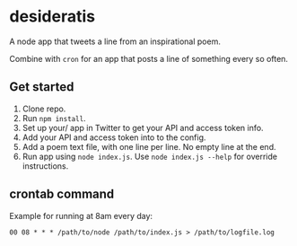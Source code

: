 desideratis
===========

A node app that tweets a line from an inspirational poem.

Combine with `cron` for an app that posts a line of something every so often.

## Get started

1. Clone repo.
2. Run `npm install`.
3. Set up your/ app in Twitter to get your API and access token info.
4. Add your API and access token into to the config.
5. Add a poem text file, with one line per line. No empty line at the end.
6. Run app using `node index.js`. Use `node index.js --help` for override instructions.

## crontab command

Example for running at 8am every day:

`00 08 * * * /path/to/node /path/to/index.js > /path/to/logfile.log`